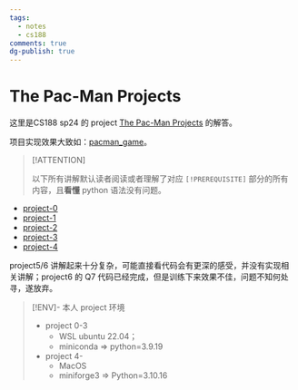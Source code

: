 ```yaml
---
tags:
  - notes
  - cs188
comments: true
dg-publish: true
---
```


# The Pac-Man Projects

这里是CS188 sp24 的 project [The Pac-Man Projects](https://inst.eecs.berkeley.edu/~cs188/sp24/projects/) 的解答。

项目实现效果大致如：[pacman_game](https://inst.eecs.berkeley.edu/~cs188/sp24/assets/images/pacman_game.gif)。

> [!ATTENTION]
>
> 以下所有讲解默认读者阅读或者理解了对应 `[!PREREQUISITE]` 部分的所有内容，且**看懂** python 语法没有问题。

- [project-0](project-0.md)
- [project-1](project-1.md)
- [project-2](project-2.md)
- [project-3](project-3.md)
- [project-4](project-4.md)

project5/6 讲解起来十分复杂，可能直接看代码会有更深的感受，并没有实现相关讲解；project6 的 Q7 代码已经完成，但是训练下来效果不佳，问题不知何处寻，遂放弃。

> [!ENV]- 本人 project 环境
>
> - project 0-3
> 	- WSL ubuntu 22.04；
> 	- miniconda => python=3.9.19
> - project 4-
> 	- MacOS
> 	- miniforge3 => Python=3.10.16
